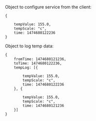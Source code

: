 

Object to configure service from the client: 

```
{
	
	tempValue: 155.0,
	tempScale: "c",
	time: 1474680122236
}
```

Object to log temp data:

```
{
	fromTime: 1474680121236,
	toTime: 1474680122236,
	tempLog: [{
		
		tempValue: 155.0,
		tempScale: "c",
		time: 1474680122236
	}, {
		
		tempValue: 155.0,
		tempScale: "c",
		time: 1474680121236
	}]
}
```